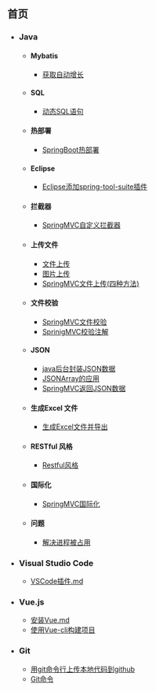 <h2 id="index">首页</h2>

- <h3>Java</h3>
  
  - <h4>Mybatis</h4>
    
    - [获取自动增长](Java/Mybatis/获取自动增长Id.md#zidong)
    
  - <h4>SQL</h4>
  
      - [动态SQL语句](java/SQL/动态SQL语句.md#dtsql)
  
  - <h4>热部署</h4>
    
    - [SpringBoot热部署](Java/热部署/SpringBoot热部署.md#rebushu)
    
  - <h4>Eclipse</h4>
  
    - [Eclipse添加spring-tool-suite插件](Java/Eclipse/Eclipse添加spring-tool-suite插件.md#EB)
    
  - <h4>拦截器</h4>
  
      - [SpringMVC自定义拦截器](Java/拦截器/SpringMVC自定义拦截器.md#zdyljq)
  
  - <h4>上传文件</h4>
    
      - [文件上传](Java/上传文件/文件上传.md#uploadFile)
      - [图片上传](Java/上传文件/图片上传.md#imgUpload)
      - [SpringMVC文件上传(四种方法)](Java/上传文件/SpringMVC文件上传.md#smFile)
      
  - <h4>文件校验</h4>
  
      - [SpringMVC文件校验](Java/文件校验/SpringMVC文件校验.md#jy)
      - [SprinigMVC校验注解](Java/文件校验/SpringMVC校验注解.md#jyzj)
  
  - <h4>JSON</h4>
  
      - [java后台封装JSON数据](java/JSON/java后台封装json数据.md#javajson)
      - [JSONArray的应用](java/JSON/JSONArray的应用.md#jsonArray)
      - [SpringMVC返回JSON数据](Java/JSON/SpringMVC返回JSON数据.md#smjson)
      
  - <h4>生成Excel 文件</h4>
  
      - [生成Excel文件并导出](Java/生成Excel文件/生成Excel文件并导出.md#excel)
  
  - <h4>RESTful 风格</h4>
  
      - [Restful风格](Java/RESTful风格/Restful风格.md#restful)
  
  - <h4>国际化</h4>
  
      - [SpringMVC国际化](Java/国际化/SpringMVC国际化.md#gjh)
      
  - <h4>问题</h4>
  
      - [解决进程被占用](java/问题/解决进程被占用.md#jincheng)
  
- <h3>Visual Studio Code</h3>

  - [VSCode插件.md](VisualStudioCode/VSCode插件.md#vscode)

- <h3>Vue.js</h3>

  - [安装Vue.md](Vue.js/安装Vue.md#vue)
  - [使用Vue-cli构建项目](Vue.js/使用Vue-cli构建项目.md#vuecli)

- <h3>Git</h3>

  - [用git命令行上传本地代码到github](Git/Git命令上传本地代码到GitHub.md#github)
  - [Git命令](Git/Git命令.md#git)

